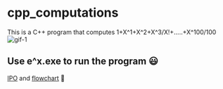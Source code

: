 # cpp_computations
This is a C++ program that computes 1+X^1+X^2+X^3/X!+…..+X^100/100
![gif-1](https://user-images.githubusercontent.com/25099348/111407117-5927bb00-870e-11eb-8792-6bbbd6c9e1f4.gif)
## **Use e^x.exe to run the program** :smiley:
[IPO](https://drive.google.com/file/d/0B3MR0EzCr-tOaTd1NEExYy1OODg/view?usp=sharing) and [flowchart](https://drive.google.com/file/d/0B3MR0EzCr-tOZ1VRZ0wzLVpRVGs/view?usp=sharing)
:page_facing_up:
